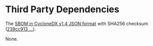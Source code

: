 # Third Party Dependencies

<!--[[[fill sbom_sha256()]]]-->
The [SBOM in CycloneDX v1.4 JSON format](https://git.sr.ht/~sthagen/mapology/blob/default/sbom/cdx.json) with SHA256 checksum ([239cc913 ...](https://git.sr.ht/~sthagen/mapology/blob/default/sbom/cdx.json.sha256 "sha256:239cc913844a8df68538381d399d71a20c427e55007f0aa0d71f1ead97f44601")).
<!--[[[end]]] (checksum: 6a90541ad076c66ba30eec8a60b8f3ab)-->

None.

